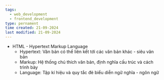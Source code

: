 ```yaml
---
tags:
  - web_development
  - frontend_development
type: pernament
time created: 21-09-2024
last modified: 21-09-2024
---
```

- HTML - Hypertext Markup Language
	- Hypertext: Văn bản có thể liên kết tới các văn bản khác - siêu văn bản
	- Markup: Hệ thống chú thích văn bản, định nghĩa cấu trúc và cách trình bày
	- Language: Tập kí hiệu và quy tắc đẻ biểu diễn ngữ nghĩa - ngôn ngữ
